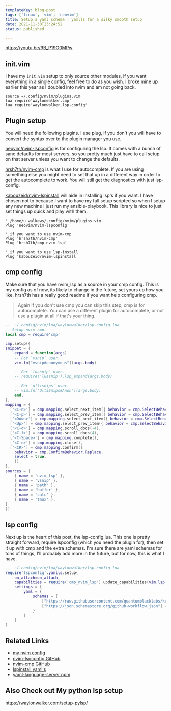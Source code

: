 ```yaml
---
templateKey: blog-post
tags: ['linux', 'vim', 'neovim']
title: Setup a yaml schema | yamlls for a silky smooth setup
date: 2021-11-30T23:24:52
status: published

---
```


https://youtu.be/9B_P19O0MPw


## init.vim

I have my `init.vim` setup to only source other modules, if you want everything
in a single config, feel free to do as you wish.  I broke mine up earlier this
year as I doubled into nvim and am not going back.

``` vim
source ~/.config/nvim/plugins.vim
lua require'waylonwalker.cmp'
lua require'waylonwalker.lsp-config'
```

## Plugin setup

You will need the following plugins.  I use plug, if you don't you will have to
convert the syntax over to the plugin manager you use.


[neovim/nvim-lspconfig](https://github.com/neovim/nvim-lspconfig) is for
configuring the lsp.  It comes with a bunch of sane defaults for most servers,
so you pretty much just have to call setup on that server unless you want to
change the defaults.

[hrsh7th/nvim-cmp](https://github.com/hrsh7th/nvim-cmp) is what I use for
autocomplete. If you are using something else you might need to set that up in
a different way in order to get the autocomplete to work.  You will still get
the diagnostics with just lsp-config.

[kabouzeid/nvim-lspinstall](https://github.com/kabouzeid/nvim-lspinstall) will
aide in installing lsp's if you want.  I have chosen not to because I want to
have my full setup scripted so when I setup any new machine I just run my
ansible-playbook.  This library is nice to just set things up quick and play
with them.

``` vim
" /home/u_walkews/.config/nvim/plugins.vim
Plug 'neovim/nvim-lspconfig'

" if you want to use nvim-cmp
Plug 'hrsh7th/nvim-cmp'
Plug 'hrsh7th/cmp-nvim-lsp'

" if you want to use lsp-install
Plug 'kabouzeid/nvim-lspinstall'
```

## cmp config

Make sure that you have nvim_lsp as a source in your cmp config.  This is my
config as of now, its likely to change in the future, set yours up how you
like.  hrsh7th has a really good readme if you want help configuring cmp.

> Again if you don't use cmp you can skip this step, cmp is for autocomplete.
> You can use a different plugin for autocomplete, or not use a plugin at all
> if that's your thing.

``` lua
--  ~/.config/nvim/lua/waylonwalker/lsp-config.lua
-- Setup nvim-cmp.
local cmp = require'cmp'

cmp.setup({
snippet = {
    expand = function(args)
    -- For `vsnip` user.
    vim.fn["vsnip#anonymous"](args.body)

    -- For `luasnip` user.
    -- require('luasnip').lsp_expand(args.body)

    -- For `ultisnips` user.
    -- vim.fn["UltiSnips#Anon"](args.body)
    end,
},
mapping = {
  ['<C-n>'] = cmp.mapping.select_next_item({ behavior = cmp.SelectBehavior.Insert }),
  ['<C-p>'] = cmp.mapping.select_prev_item({ behavior = cmp.SelectBehavior.Insert }),
  ['<Down>'] = cmp.mapping.select_next_item({ behavior = cmp.SelectBehavior.Select }),
  ['<Up>'] = cmp.mapping.select_prev_item({ behavior = cmp.SelectBehavior.Select }),
  ['<C-d>'] = cmp.mapping.scroll_docs(-4),
  ['<C-f>'] = cmp.mapping.scroll_docs(4),
  ['<C-Space>'] = cmp.mapping.complete(),
  ['<C-e>'] = cmp.mapping.close(),
  ['<CR>'] = cmp.mapping.confirm({
    behavior = cmp.ConfirmBehavior.Replace,
    select = true,
    })
},
sources = {
    { name = 'nvim_lsp' },
    { name = 'vsnip' },
    { name = 'path' },
    { name = 'buffer' },
    { name = 'calc' },
    { name = 'tmux' },
}
})

```

## lsp config

Next up is the heart of this post, the lsp-config.lua.  This one is pretty
straight forward, require lspconfig (which you need the plugin for), then set
it up with cmp and the extra schemas.  I'm sure there are yaml schemas for tons
of things, I'll probably add more in the future, but for now, this is what I
have.


``` lua
--  ~/.config/nvim/lua/waylonwalker/lsp-config.lua
require'lspconfig'.yamlls.setup{
    on_attach=on_attach,
    capabilities = require('cmp_nvim_lsp').update_capabilities(vim.lsp.protocol.make_client_capabilities()),
    settings = {
        yaml = {
            schemas = {
                ["https://raw.githubusercontent.com/quantumblacklabs/kedro/develop/static/jsonschema/kedro-catalog-0.17.json"]= "conf/**/*catalog*",
                ["https://json.schemastore.org/github-workflow.json"] = "/.github/workflows/*"
            }
        }
    }
}
```

## Related Links

* [my nvim config](https://github.com/WaylonWalker/devtainer/tree/main/nvim/.config/nvim)
* [nvim-lspconfig GitHub]( https://github.com/neovim/nvim-lspconfig )
* [nvim-cmp GitHub]( https://github.com/hrsh7th/nvim-cmp )
* [lspinstall yamlls]( https://github.com/kabouzeid/nvim-lspinstall/blob/main/lua/lspinstall/servers/yaml.lua )
* [yaml-language-server npm]( https://www.npmjs.com/package/yaml-language-server?activeTab=readme )


## Also Check out My python lsp setup

https://waylonwalker.com/setup-pylsp/
